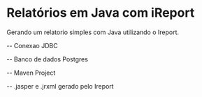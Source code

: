 # Relatórios em Java com iReport

Gerando um relatorio simples com Java utilizando o Ireport.

-- Conexao JDBC

-- Banco de dados Postgres

-- Maven Project

-- .jasper e .jrxml gerado pelo Ireport

